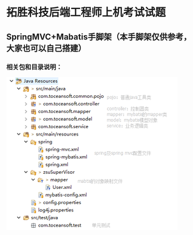 # 拓胜科技后端工程师上机考试试题
## SpringMVC+Mabatis手脚架（本手脚架仅供参考，大家也可以自己搭建）
### 相关包和目录说明：
<img src="springmvc.png"/>
